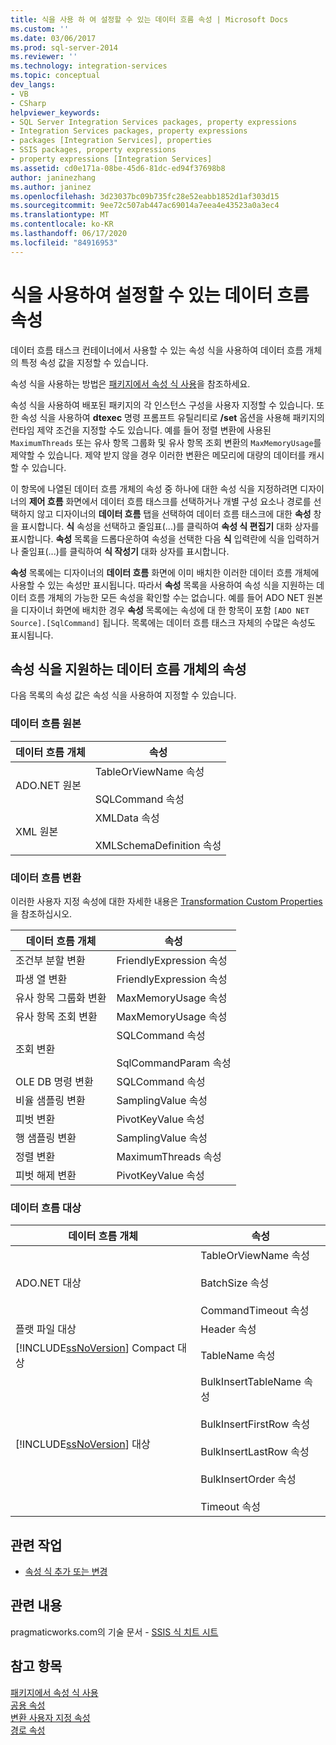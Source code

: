 ```yaml
---
title: 식을 사용 하 여 설정할 수 있는 데이터 흐름 속성 | Microsoft Docs
ms.custom: ''
ms.date: 03/06/2017
ms.prod: sql-server-2014
ms.reviewer: ''
ms.technology: integration-services
ms.topic: conceptual
dev_langs:
- VB
- CSharp
helpviewer_keywords:
- SQL Server Integration Services packages, property expressions
- Integration Services packages, property expressions
- packages [Integration Services], properties
- SSIS packages, property expressions
- property expressions [Integration Services]
ms.assetid: cd0e171a-08be-45d6-81dc-ed94f37698b8
author: janinezhang
ms.author: janinez
ms.openlocfilehash: 3d23037bc09b735fc28e52eabb1852d1af303d15
ms.sourcegitcommit: 9ee72c507ab447ac69014a7eea4e43523a0a3ec4
ms.translationtype: MT
ms.contentlocale: ko-KR
ms.lasthandoff: 06/17/2020
ms.locfileid: "84916953"
---
```

# <a name="data-flow-properties-that-can-be-set-by-using-expressions"></a>식을 사용하여 설정할 수 있는 데이터 흐름 속성
  데이터 흐름 태스크 컨테이너에서 사용할 수 있는 속성 식을 사용하여 데이터 흐름 개체의 특정 속성 값을 지정할 수 있습니다.  
  
 속성 식을 사용하는 방법은 [패키지에서 속성 식 사용](expressions/use-property-expressions-in-packages.md)을 참조하세요.  
  
 속성 식을 사용하여 배포된 패키지의 각 인스턴스 구성을 사용자 지정할 수 있습니다. 또한 속성 식을 사용하여 **dtexec** 명령 프롬프트 유틸리티로 **/set** 옵션을 사용해 패키지의 런타임 제약 조건을 지정할 수도 있습니다. 예를 들어 정렬 변환에 사용된 `MaximumThreads` 또는 유사 항목 그룹화 및 유사 항목 조회 변환의 `MaxMemoryUsage`를 제약할 수 있습니다. 제약 받지 않을 경우 이러한 변환은 메모리에 대량의 데이터를 캐시할 수 있습니다.  
  
 이 항목에 나열된 데이터 흐름 개체의 속성 중 하나에 대한 속성 식을 지정하려면 디자이너의 **제어 흐름** 화면에서 데이터 흐름 태스크를 선택하거나 개별 구성 요소나 경로를 선택하지 않고 디자이너의 **데이터 흐름** 탭을 선택하여 데이터 흐름 태스크에 대한 **속성** 창을 표시합니다. **식** 속성을 선택하고 줄임표(...)를 클릭하여 **속성 식 편집기** 대화 상자를 표시합니다. **속성** 목록을 드롭다운하여 속성을 선택한 다음 **식** 입력란에 식을 입력하거나 줄임표(...)를 클릭하여 **식 작성기** 대화 상자를 표시합니다.  
  
 **속성** 목록에는 디자이너의 **데이터 흐름** 화면에 이미 배치한 이러한 데이터 흐름 개체에 사용할 수 있는 속성만 표시됩니다. 따라서 **속성** 목록을 사용하여 속성 식을 지원하는 데이터 흐름 개체의 가능한 모든 속성을 확인할 수는 없습니다. 예를 들어 ADO NET 원본을 디자이너 화면에 배치한 경우 **속성** 목록에는 속성에 대 한 항목이 포함 `[ADO NET Source].[SqlCommand]` 됩니다. 목록에는 데이터 흐름 태스크 자체의 수많은 속성도 표시됩니다.  
  
## <a name="properties-of-data-flow-objects-that-support-property-expressions"></a>속성 식을 지원하는 데이터 흐름 개체의 속성  
 다음 목록의 속성 값은 속성 식을 사용하여 지정할 수 있습니다.  
  
### <a name="data-flow-sources"></a>데이터 흐름 원본  
  
|데이터 흐름 개체|속성|  
|----------------------|--------------|  
|ADO.NET 원본|TableOrViewName 속성<br /><br /> SQLCommand 속성|  
|XML 원본|XMLData 속성<br /><br /> XMLSchemaDefinition 속성|  
  
### <a name="data-flow-transformations"></a>데이터 흐름 변환  
 이러한 사용자 지정 속성에 대한 자세한 내용은 [Transformation Custom Properties](data-flow/transformations/transformation-custom-properties.md)을 참조하십시오.  
  
|데이터 흐름 개체|속성|  
|----------------------|--------------|  
|조건부 분할 변환|FriendlyExpression 속성|  
|파생 열 변환|FriendlyExpression 속성|  
|유사 항목 그룹화 변환|MaxMemoryUsage 속성|  
|유사 항목 조회 변환|MaxMemoryUsage 속성|  
|조회 변환|SQLCommand 속성<br /><br /> SqlCommandParam 속성|  
|OLE DB 명령 변환|SQLCommand 속성|  
|비율 샘플링 변환|SamplingValue 속성|  
|피벗 변환|PivotKeyValue 속성|  
|행 샘플링 변환|SamplingValue 속성|  
|정렬 변환|MaximumThreads 속성|  
|피벗 해제 변환|PivotKeyValue 속성|  
  
### <a name="data-flow-destinations"></a>데이터 흐름 대상  
  
|데이터 흐름 개체|속성|  
|----------------------|--------------|  
|ADO.NET 대상|TableOrViewName 속성<br /><br /> BatchSize 속성<br /><br /> CommandTimeout 속성|  
|플랫 파일 대상|Header 속성|  
|[!INCLUDE[ssNoVersion](../includes/ssnoversion-md.md)] Compact 대상|TableName 속성|  
|[!INCLUDE[ssNoVersion](../includes/ssnoversion-md.md)] 대상|BulkInsertTableName 속성<br /><br /> BulkInsertFirstRow 속성<br /><br /> BulkInsertLastRow 속성<br /><br /> BulkInsertOrder 속성<br /><br /> Timeout 속성|  
  
## <a name="related-tasks"></a>관련 작업  
  
-   [속성 식 추가 또는 변경](expressions/add-or-change-a-property-expression.md)  
  
## <a name="related-content"></a>관련 내용  
 pragmaticworks.com의 기술 문서 - [SSIS 식 치트 시트](https://pragmaticworks.com/Resources/Cheat-Sheets/SSIS-Expression-Cheat-Sheet)  
  
## <a name="see-also"></a>참고 항목  
 [패키지에서 속성 식 사용](expressions/use-property-expressions-in-packages.md)   
 [공용 속성](../../2014/integration-services/common-properties.md)   
 [변환 사용자 지정 속성](data-flow/transformations/transformation-custom-properties.md)   
 [경로 속성](../../2014/integration-services/path-properties.md)  
  
  
